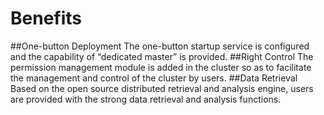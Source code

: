 # Benefits

##One-button Deployment	
The one-button startup service is configured and the capability of “dedicated master” is provided.
##Right Control	
The permission management module is added in the cluster so as to facilitate the management and control of the cluster by users.
##Data Retrieval	
Based on the open source distributed retrieval and analysis engine, users are provided with the strong data retrieval and analysis functions.
